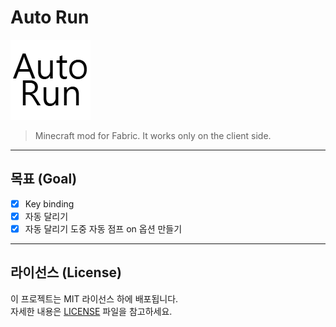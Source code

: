 # Auto Run

![배너 이미지 또는 로고 (선택 사항)](src/client/resources/assets/auto_run/icon.png)

> Minecraft mod for Fabric. It works only on the client side.

---

## 목표 (Goal)
- [x] Key binding
- [x] 자동 달리기
- [x] 자동 달리기 도중 자동 점프 on 옵션 만들기

---

## 라이선스 (License)
이 프로젝트는 MIT 라이선스 하에 배포됩니다.  
자세한 내용은 [LICENSE](./LICENSE) 파일을 참고하세요.